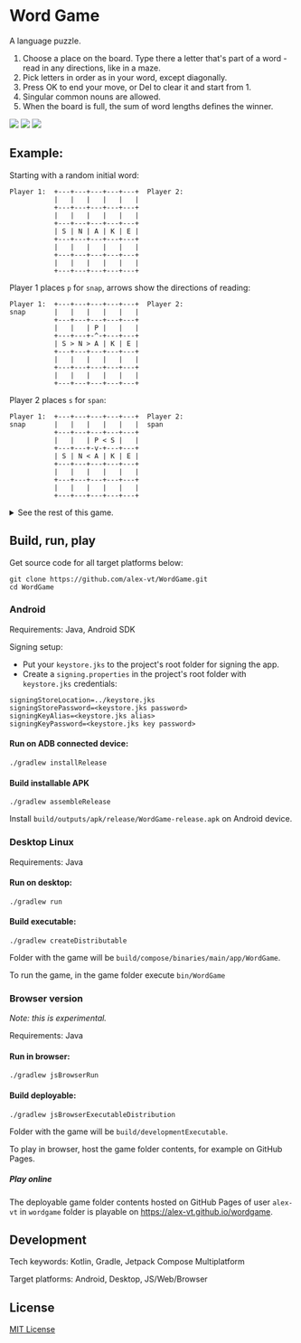 # Word Game

A language puzzle. 

1. Choose a place on the board. Type there a letter that's part of a word - read in any directions, like in a maze.
2. Pick letters in order as in your word, except diagonally.
3. Press OK to end your move, or Del to clear it and start from 1.
4. Singular common nouns are allowed.
5. When the board is full, the sum of word lengths defines the winner.

[<img src="example/example_1.png"/>](example/example_1.png)
[<img src="example/example_2.png"/>](example/example_2.png)
[<img src="example/example_3.png"/>](example/example_3.png)


## Example:

Starting with a random initial word:
```
Player 1:  +---+---+---+---+---+  Player 2:
           |   |   |   |   |   |
           +---+---+---+---+---+
           |   |   |   |   |   |
           +---+---+---+---+---+
           | S | N | A | K | E |
           +---+---+---+---+---+
           |   |   |   |   |   |
           +---+---+---+---+---+
           |   |   |   |   |   |
           +---+---+---+---+---+
```

Player 1 places `p` for `snap`, arrows show the directions of reading:
```
Player 1:  +---+---+---+---+---+  Player 2:
snap       |   |   |   |   |   |
           +---+---+---+---+---+
           |   |   | P |   |   |
           +---+---+-^-+---+---+
           | S > N > A | K | E |
           +---+---+---+---+---+
           |   |   |   |   |   |
           +---+---+---+---+---+
           |   |   |   |   |   |
           +---+---+---+---+---+
```

Player 2 places `s` for `span`:
```
Player 1:  +---+---+---+---+---+  Player 2:
snap       |   |   |   |   |   |  span
           +---+---+---+---+---+
           |   |   | P < S |   |
           +---+---+-v-+---+---+
           | S | N < A | K | E |
           +---+---+---+---+---+
           |   |   |   |   |   |
           +---+---+---+---+---+
           |   |   |   |   |   |
           +---+---+---+---+---+
```

<details>
<summary>See the rest of this game.</summary>

Player 1 places `m` for `spam`:
```
Player 1:  +---+---+---+---+---+  Player 2:
snap       |   |   |   |   |   |  span
spam       +---+---+---+---+---+
           |   |   | P < S |   |
           +---+---+-v-+---+---+
           | S | N | A | K | E |
           +---+---+-v-+---+---+
           |   |   | M |   |   |
           +---+---+---+---+---+
           |   |   |   |   |   |
           +---+---+---+---+---+
```

Player 2 places `r` for `maker`:
```
Player 1:  +---+---+---+---+---+  Player 2:
snap       |   |   |   |   |   |  span
spam       +---+---+---+---+---+  maker
           |   |   | P | S |   |
           +---+---+---+---+---+
           | S | N | A > K > E |
           +---+---+-^-+---+-v-+
           |   |   | M |   | R |
           +---+---+---+---+---+
           |   |   |   |   |   |
           +---+---+---+---+---+
```

Player 1 places `i` for `mire`:
```
Player 1:  +---+---+---+---+---+  Player 2:
snap       |   |   |   |   |   |  span
spam       +---+---+---+---+---+  maker
mire       |   |   | P | S |   |
           +---+---+---+---+---+
           | S | N | A | K | E |
           +---+---+---+---+-^-+
           |   |   | M > I > R |
           +---+---+---+---+---+
           |   |   |   |   |   |
           +---+---+---+---+---+
```

Player 2 places `e` for `name`:
```
Player 1:  +---+---+---+---+---+  Player 2:
snap       |   |   |   |   |   |  span
spam       +---+---+---+---+---+  maker
mire       |   |   | P | S |   |  name
           +---+---+---+---+---+
           | S | N > A | K | E |
           +---+---+-v-+---+---+
           |   |   | M | I | R |
           +---+---+-v-+---+---+
           |   |   | E |   |   |
           +---+---+---+---+---+
```

Player 1 places `t` for `kite`:
```
Player 1:  +---+---+---+---+---+  Player 2:
snap       |   |   |   |   |   |  span
spam       +---+---+---+---+---+  maker
mire       |   |   | P | S |   |  name
kite       +---+---+---+---+---+
           | S | N | A | K | E |
           +---+---+---+-v-+---+
           |   |   | M | I | R |
           +---+---+---+-v-+---+
           |   |   | E < T |   |
           +---+---+---+---+---+
```

Player 2 places `m` for `item`:
```
Player 1:  +---+---+---+---+---+  Player 2:
snap       |   |   |   |   |   |  span
spam       +---+---+---+---+---+  maker
mire       |   |   | P | S |   |  name
kite       +---+---+---+---+---+  item
           | S | N | A | K | E |
           +---+---+---+---+---+
           |   |   | M | I | R |
           +---+---+---+-v-+---+
           |   | M < E < T |   |
           +---+---+---+---+---+
```

Player 1 places `e` for `meme`:
```
Player 1:  +---+---+---+---+---+  Player 2:
snap       |   |   |   |   |   |  span
spam       +---+---+---+---+---+  maker
mire       |   |   | P | S |   |  name
kite       +---+---+---+---+---+  item
meme       | S | N | A | K | E |
           +---+---+---+---+---+
           |   | E > M | I | R |
           +---+-^-+-v-+---+---+
           |   | M | E | T |   |
           +---+---+---+---+---+
```

Player 2 places `o` for `memo`:
```
Player 1:  +---+---+---+---+---+  Player 2:
snap       |   |   |   |   |   |  span
spam       +---+---+---+---+---+  maker
mire       |   |   | P | S |   |  name
kite       +---+---+---+---+---+  item
meme       | S | N | A | K | E |  memo
           +---+---+---+---+---+
           |   | E | M | I | R |
           +---+---+-v-+---+---+
           | O < M < E | T |   |
           +---+---+---+---+---+
```

Player 1 places `c` for `comet`:
```
Player 1:  +---+---+---+---+---+  Player 2:
snap       |   |   |   |   |   |  span
spam       +---+---+---+---+---+  maker
mire       |   |   | P | S |   |  name
kite       +---+---+---+---+---+  item
meme       | S | N | A | K | E |  memo
comet      +---+---+---+---+---+
           | C | E | M | I | R |
           +-v-+---+---+---+---+
           | O > M > E > T |   |
           +---+---+---+---+---+
```

Player 2 places `t` for `scent`:
```
Player 1:  +---+---+---+---+---+  Player 2:
snap       |   |   |   |   |   |  span
spam       +---+---+---+---+---+  maker
mire       |   | T | P | S |   |  name
kite       +---+-^-+---+---+---+  item
meme       | S | N | A | K | E |  memo
comet      +-v-+-^-+---+---+---+  scent
           | C > E | M | I | R |
           +---+---+---+---+---+
           | O | M | E | T |   |
           +---+---+---+---+---+
```

Player 1 places `a` for `ascent`:
```
Player 1:  +---+---+---+---+---+  Player 2:
snap       |   |   |   |   |   |  span
spam       +---+---+---+---+---+  maker
mire       | A | T | P | S |   |  name
kite       +-v-+-^-+---+---+---+  item
meme       | S | N | A | K | E |  memo
comet      +-v-+-^-+---+---+---+  scent
ascent     | C > E | M | I | R |
           +---+---+---+---+---+
           | O | M | E | T |   |
           +---+---+---+---+---+
```

Player 2 places `e` for `tire`:
```
Player 1:  +---+---+---+---+---+  Player 2:
snap       |   |   |   |   |   |  span
spam       +---+---+---+---+---+  maker
mire       | A | T | P | S |   |  name
kite       +---+---+---+---+---+  item
meme       | S | N | A | K | E |  memo
comet      +---+---+---+---+---+  scent
ascent     | C | E | M | I > R |  tire
           +---+---+---+-^-+-v-+
           | O | M | E | T | E |
           +---+---+---+---+---+
```

Player 1 places `m` for `merit`:
```
Player 1:  +---+---+---+---+---+  Player 2:
snap       |   |   |   |   |   |  span
spam       +---+---+---+---+---+  maker
mire       | A | T | P | S | M |  name
kite       +---+---+---+---+-v-+  item
meme       | S | N | A | K | E |  memo
comet      +---+---+---+---+-v-+  scent
ascent     | C | E | M | I < R |  tire
merit      +---+---+---+-v-+---+
           | O | M | E | T | E |
           +---+---+---+---+---+
```

Player 2 places `a` for `asker`:
```
Player 1:  +---+---+---+---+---+  Player 2:
snap       |   |   |   | A |   |  span
spam       +---+---+---+-v-+---+  maker
mire       | A | T | P | S | M |  name
kite       +---+---+---+-v-+---+  item
meme       | S | N | A | K > E |  memo
comet      +---+---+---+---+-v-+  scent
ascent     | C | E | M | I | R |  tire
merit      +---+---+---+---+---+  asker
           | O | M | E | T | E |
           +---+---+---+---+---+
```

Player 1 places `w` for `wasp`:
```
Player 1:  +---+---+---+---+---+  Player 2:
snap       |   |   |   | A < W |  span
spam       +---+---+---+-v-+---+  maker
mire       | A | T | P < S | M |  name
kite       +---+---+---+---+---+  item
meme       | S | N | A | K | E |  memo
comet      +---+---+---+---+---+  scent
ascent     | C | E | M | I | R |  tire
merit      +---+---+---+---+---+  asker
wasp       | O | M | E | T | E |
           +---+---+---+---+---+
```

Player 2 places `m` for `mask`:
```
Player 1:  +---+---+---+---+---+  Player 2:
snap       |   |   | M > A | W |  span
spam       +---+---+---+-v-+---+  maker
mire       | A | T | P | S | M |  name
kite       +---+---+---+-v-+---+  item
meme       | S | N | A | K | E |  memo
comet      +---+---+---+---+---+  scent
ascent     | C | E | M | I | R |  tire
merit      +---+---+---+---+---+  asker
wasp       | O | M | E | T | E |  mask
           +---+---+---+---+---+
```

Player 1 places `o` for `atom`:
```
Player 1:  +---+---+---+---+---+  Player 2:
snap       |   | O > M | A | W |  span
spam       +---+-^-+---+---+---+  maker
mire       | A > T | P | S | M |  name
kite       +---+---+---+---+---+  item
meme       | S | N | A | K | E |  memo
comet      +---+---+---+---+---+  scent
ascent     | C | E | M | I | R |  tire
merit      +---+---+---+---+---+  asker
wasp       | O | M | E | T | E |  mask
atom       +---+---+---+---+---+
```

Player 2 places `b` for `sabot`:
```
Player 1:  +---+---+---+---+---+  Player 2:
snap       | B > O | M | A | W |  span
spam       +-^-+-v-+---+---+---+  maker
mire       | A | T | P | S | M |  name
kite       +-^-+---+---+---+---+  item
meme       | S | N | A | K | E |  memo
comet      +---+---+---+---+---+  scent
ascent     | C | E | M | I | R |  tire
merit      +---+---+---+---+---+  asker
wasp       | O | M | E | T | E |  mask
atom       +---+---+---+---+---+  sabot
```


The board is full, the game is over. Total words length is
```
Player 1: 44
Player 2: 44
```

It's a draw.

</details>


## Build, run, play

Get source code for all target platforms below:
```
git clone https://github.com/alex-vt/WordGame.git
cd WordGame
```

### Android

Requirements: Java, Android SDK

Signing setup:
* Put your `keystore.jks` to the project's root folder for signing the app.
* Create a `signing.properties` in the project's root folder with `keystore.jks` credentials:
```
signingStoreLocation=../keystore.jks
signingStorePassword=<keystore.jks password>
signingKeyAlias=<keystore.jks alias>
signingKeyPassword=<keystore.jks key password>
```
#### Run on ADB connected device:
```
./gradlew installRelease
```

#### Build installable APK
```
./gradlew assembleRelease
```
Install `build/outputs/apk/release/WordGame-release.apk` on Android device.


### Desktop Linux

Requirements: Java

#### Run on desktop:
```
./gradlew run
```

#### Build executable:
```
./gradlew createDistributable
```
Folder with the game will be `build/compose/binaries/main/app/WordGame`.

To run the game, in the game folder execute `bin/WordGame`

### Browser version

_Note: this is experimental._

Requirements: Java

#### Run in browser:
```
./gradlew jsBrowserRun
```

#### Build deployable:
```
./gradlew jsBrowserExecutableDistribution
```
Folder with the game will be `build/developmentExecutable`.

To play in browser, host the game folder contents, for example on GitHub Pages.

##### Play online

The deployable game folder contents hosted on GitHub Pages of user `alex-vt` in `wordgame` folder is playable on https://alex-vt.github.io/wordgame.


## Development

Tech keywords: Kotlin, Gradle, Jetpack Compose Multiplatform

Target platforms: Android, Desktop, JS/Web/Browser


## License

[MIT License](LICENSE)
